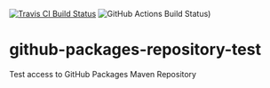 [![Travis CI Build Status](https://travis-ci.com/Befrish/github-packages-repository-test.svg?branch=master)](https://travis-ci.com/Befrish/github-packages-repository-test)
![GitHub Actions Build Status)](https://github.com/Befrish/github-packages-repository-test/workflows/Java%20CI%20with%20Maven/badge.svg?branch=master)

# github-packages-repository-test
Test access to GitHub Packages Maven Repository
